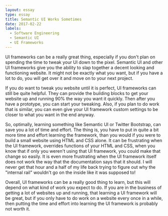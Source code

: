 ```yaml
---
layout: essay
type: essay
title: Semantic UI Works Sometimes
date: 2017-02-22
labels:
  - Software Engineering
  - Semantic UI
  - UI Frameworks
---
```


UI frameworks can be a really great thing, especially if you don't plan on spending the time to tweak your UI down to the pixel. Semantic UI and other UI frameworks give you the ability to slap together a decent looking and functioning website. It might not be exactly what you want, but if you have a lot to do, you will get over it and move on to your next project. 

If you do want to tweak you website until it is perfect, UI frameworks can still be quite helpful. They can provide the building blocks to get your website up and running 90% the way you want it quickly. Then after you have a prototype, you can start your tweaking. Also, if you plan to do work that is similar, you can even give your UI framework custom settings to be closer to what you want in the end anyway. 

So, optimally, learning something like Semantic UI or Twitter Bootstrap, can save you a lot of time and effort. The thing is, you have to put in quite a bit more time and effort learning the framework, than you would if you were to build a small website using HTML and CSS alone. It can be frustrating when the UI framework, overrides functions of your HTML and CSS, when you know that if only you weren't using that UI framework, you could make that change so easily. It is even more frustrating when the UI framework itself does not work the way that the documentation says that it should. I will never get that hour and a half of my life back trying to figure out why the "internal rail" wouldn't go on the inside like it was supposed to!

Overall, UI frameworks can be a really good thing to learn, but this will depend on what kind of work you expect to do. If you are in the business of getting a lot of websites up and running, that learning a UI framework will be great, but if you only have to do work on a website every once in a while, then putting the time and effort into learning the UI framework is probably not worth it. 

